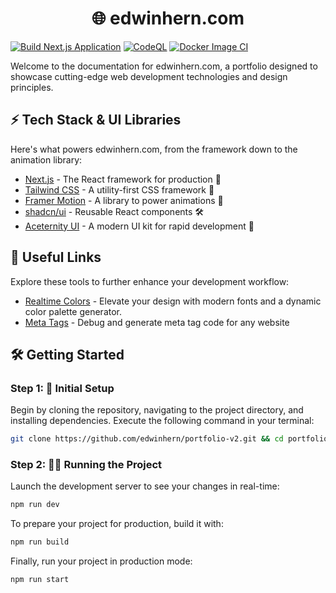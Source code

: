 <h1 align="center">
  🌐 edwinhern.com
</h1>

[![Build Next.js Application](https://github.com/edwinhern/portfolio-v2/actions/workflows/build.yml/badge.svg?branch=main)](https://github.com/edwinhern/portfolio-v2/actions/workflows/build.yml)
[![CodeQL](https://github.com/edwinhern/portfolio-v2/actions/workflows/github-code-scanning/codeql/badge.svg?branch=main)](https://github.com/edwinhern/portfolio-v2/actions/workflows/github-code-scanning/codeql)
[![Docker Image CI](https://github.com/edwinhern/portfolio-v2/actions/workflows/docker-image.yml/badge.svg?branch=main)](https://github.com/edwinhern/portfolio-v2/actions/workflows/docker-image.yml)

Welcome to the documentation for edwinhern.com, a portfolio designed to showcase cutting-edge web development technologies and design principles.

## ⚡ Tech Stack & UI Libraries

Here's what powers edwinhern.com, from the framework down to the animation library:

- [Next.js](https://www.nextjs.org/) - The React framework for production 🚀
- [Tailwind CSS](https://tailwindcss.com/) - A utility-first CSS framework 🎨
- [Framer Motion](https://www.framer.com/motion/) - A library to power animations 💫
- [shadcn/ui](https://ui.shadcn.com/) - Reusable React components 🛠
- [Aceternity UI](https://ui.aceternity.com/) - A modern UI kit for rapid development 🌈

## 🌟 Useful Links

Explore these tools to further enhance your development workflow:

- [Realtime Colors](https://www.realtimecolors.com) - Elevate your design with modern fonts and a dynamic color palette generator.
- [Meta Tags](https://metatags.io) - Debug and generate meta tag code for any website

## 🛠️ Getting Started

### Step 1: 🚀 Initial Setup

Begin by cloning the repository, navigating to the project directory, and installing dependencies. Execute the following command in your terminal:

```bash
git clone https://github.com/edwinhern/portfolio-v2.git && cd portfolio-v2 && npm ci
```

### Step 2: 🏃‍♂️ Running the Project

Launch the development server to see your changes in real-time:

```bash
npm run dev
```

To prepare your project for production, build it with:

```bash
npm run build
```

Finally, run your project in production mode:

```bash
npm run start
```

